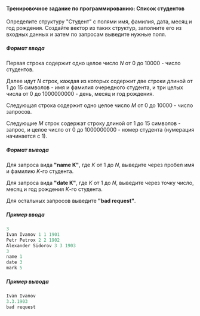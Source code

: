 #### Тренировочное задание по программированию: Список студентов ####

Определите структуру "Студент" с полями имя, фамилия, дата, месяц и год рождения. Создайте вектор из таких структур, заполните его из входных данных и затем по запросам выведите нужные поля.

##### Формат ввода #####
Первая строка содержит одно целое число *N* от 0 до 10000 - число студентов.

Далее идут *N* строк, каждая из которых содержит две строки длиной от 1 до 15 символов - имя и фамилия очередного студента, и три целых числа от 0 до 1000000000 - день, месяц и год рождения.

Следующая строка содержит одно целое число *M* от 0 до 10000 - число запросов.

Следующие *M* строк содержат строку длиной от 1 до 15 символов - запрос, и целое число от 0 до 1000000000 - номер студента (нумерация начинается с 1).

##### Формат вывода #####
Для запроса вида **"name K"**, где *K* от 1 до *N*, выведите через пробел имя и фамилию *K*-го студента.

Для запроса вида **"date K"**, где *K* от 1 до *N*, выведите через точку число, месяц и год рождения *K*-го студента.

Для остальных запросов выведите **"bad request"**.

##### Пример ввода #####
```objectivec
3
Ivan Ivanov 1 1 1901
Petr Petrox 2 2 1902
Alexander Sidorov 3 3 1903
3
name 1
date 3
mark 5
```
##### Пример вывода #####
```objectivec
Ivan Ivanov
3.3.1903
bad request
```
